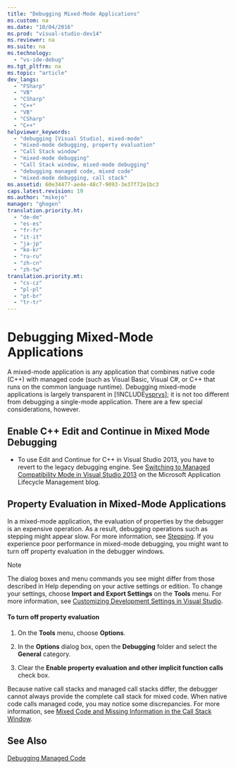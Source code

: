 ```yaml
---
title: "Debugging Mixed-Mode Applications"
ms.custom: na
ms.date: "10/04/2016"
ms.prod: "visual-studio-dev14"
ms.reviewer: na
ms.suite: na
ms.technology: 
  - "vs-ide-debug"
ms.tgt_pltfrm: na
ms.topic: "article"
dev_langs: 
  - "FSharp"
  - "VB"
  - "CSharp"
  - "C++"
  - "VB"
  - "CSharp"
  - "C++"
helpviewer_keywords: 
  - "debugging [Visual Studio], mixed-mode"
  - "mixed-mode debugging, property evaluation"
  - "Call Stack window"
  - "mixed-mode debugging"
  - "Call Stack window, mixed-mode debugging"
  - "debugging managed code, mixed code"
  - "mixed-mode debugging, call stack"
ms.assetid: 60e34477-ae4e-48c7-9093-3e37f72e1bc3
caps.latest.revision: 19
ms.author: "mikejo"
manager: "ghogen"
translation.priority.ht: 
  - "de-de"
  - "es-es"
  - "fr-fr"
  - "it-it"
  - "ja-jp"
  - "ko-kr"
  - "ru-ru"
  - "zh-cn"
  - "zh-tw"
translation.priority.mt: 
  - "cs-cz"
  - "pl-pl"
  - "pt-br"
  - "tr-tr"
---
```

# Debugging Mixed-Mode Applications
A mixed-mode application is any application that combines native code (C++) with managed code (such as Visual Basic, Visual C#, or C++ that runs on the common language runtime). Debugging mixed-mode applications is largely transparent in [!INCLUDE[vsprvs](../codequality/includes/vsprvs_md.md)]; it is not too different from debugging a single-mode application. There are a few special considerations, however.  
  
## Enable C++ Edit and Continue in Mixed Mode Debugging  
  
-   To use Edit and Continue for C++ in Visual Studio 2013, you have to revert to the legacy debugging engine. See [Switching to Managed Compatibility Mode in Visual Studio 2013](http://blogs.msdn.com/b/visualstudioalm/archive/2013/10/16/switching-to-managed-compatibility-mode-in-visual-studio-2013.aspx) on the  Microsoft Application Lifecycle Management blog.  
  
## Property Evaluation in Mixed-Mode Applications  
 In a mixed-mode application, the evaluation of properties by the debugger is an expensive operation. As a result, debugging operations such as stepping might appear slow. For more information, see [Stepping](http://msdn.microsoft.com/8791dac9-64d1-4bb9-b59e-8d59af1833f9). If you experience poor performance in mixed-mode debugging, you might want to turn off property evaluation in the debugger windows.  
  
> [!NOTE]
>  The dialog boxes and menu commands you see might differ from those described in Help depending on your active settings or edition. To change your settings, choose **Import and Export Settings** on the **Tools** menu. For more information, see [Customizing Development Settings in Visual Studio](http://msdn.microsoft.com/22c4debb-4e31-47a8-8f19-16f328d7dcd3).  
  
#### To turn off property evaluation  
  
1.  On the **Tools** menu, choose **Options**.  
  
2.  In the **Options** dialog box, open the **Debugging** folder and select the **General** category.  
  
3.  Clear the **Enable property evaluation and other implicit function calls** check box.  
  
 Because native call stacks and managed call stacks differ, the debugger cannot always provide the complete call stack for mixed code. When native code calls managed code, you may notice some discrepancies. For more information, see [Mixed Code and Missing Information in the Call Stack Window](../debugger/mixed-code-and-missing-information-in-the-call-stack-window.md).  
  
## See Also  
 [Debugging Managed Code](../debugger/debugging-managed-code.md)